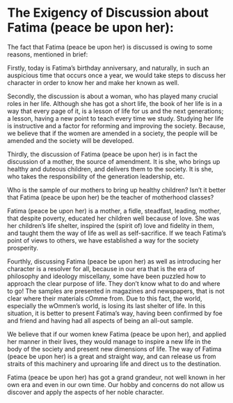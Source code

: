 The Exigency of Discussion about Fatima (peace be upon her):
============================================================

The fact that Fatima (peace be upon her) is discussed is owing to some
reasons, mentioned in brief:

Firstly, today is Fatima’s birthday anniversary, and naturally, in such
an auspicious time that occurs once a year, we would take steps to
discuss her character in order to know her and make her known as well.

Secondly, the discussion is about a woman, who has played many crucial
roles in her life. Although she has got a short life, the book of her
life is in a way that every page of it, is a lesson of life for us and
the next generations; a lesson, having a new point to teach every time
we study. Studying her life is instructive and a factor for reforming
and improving the society. Because, we believe that if the women are
amended in a society, the people will be amended and the society will be
developed.

Thirdly, the discussion of Fatima (peace be upon her) is in fact the
discussion of a mother, the source of amendment. It is she, who brings
up healthy and duteous children, and delivers them to the society. It is
she, who takes the responsibility of the generation leadership, etc.

Who is the sample of our mothers to bring up healthy children? Isn’t it
better that Fatima (peace be upon her) be the teacher of motherhood
classes?

Fatima (peace be upon her) is a mother, a fidle, steadfast, leading,
mother, that despite poverty, educated her children well because of
love. She was her children’s life shelter, inspired the (spirit of) love
and fidelity in them, and taught them the way of life as well as
self-sacrifice. If we teach Fatima’s point of views to others, we have
established a way for the society prosperity.

Fourthly, discussing Fatima (peace be upon her) as well as introducing
her character is a resolver for all, because in our era that is the era
of philosophy and ideology miscellany, some have been puzzled how to
approach the clear purpose of life. They don’t know what to do and where
to go! The samples are presented in magazines and newspapers, that is
not clear where their materials cOmme from. Due to this fact, the world,
especially the wOmmen’s world, is losing its last shelter of life. In
this situation, it is better to present Fatima’s way, having been
confirmed by foe and friend and having had all aspects of being an
all-out sample.

We believe that if our women knew Fatima (peace be upon her), and
applied her manner in their lives, they would manage to inspire a new
life in the body of the society and present new dimensions of life. The
way of Fatima (peace be upon her) is a great and straight way, and can
release us from straits of this machinery and uproaring life and direct
us to the destination.

Fatima (peace be upon her) has got a grand grandeur, not well known in
her own era and even in our own time. Our hobby and concerns do not
allow us discover and apply the aspects of her noble character.


